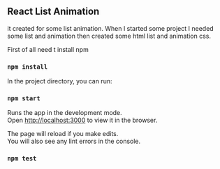 ## React List Animation

it created for some list animation. When I started some project I needed some list and animation then  created some html list and animation css.  

First of all need t install npm
### `npm install`

In the project directory, you can run:
### `npm start`

Runs the app in the development mode.<br>
Open [http://localhost:3000](http://localhost:3000) to view it in the browser.

The page will reload if you make edits.<br>
You will also see any lint errors in the console.

### `npm test`
